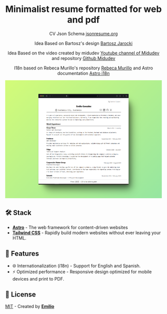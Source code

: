 <div align="center">
  <h1><strong>Minimalist resume formatted for web and pdf</strong></h1>
  <p>CV Json Schema <a href="https://jsonresume.org/schema/">jsonresume.org</a></p>
  <p>Idea Based on Bartosz's design <a href="https://github.com/BartoszJarocki/cv">Bartosz Jarocki</a></p>
  <p>Idea Based on the video created by midudev <a href="https://www.youtube.com/watch?v=Zwh92LTB-Bk">Youtube channel of Midudev</a> and repository <a href="https://github.com/midudev/minimalist-portfolio-json">Github Midudev</a></p>
  <p>I18n based on Rebeca Murillo's repository  <a href="https://github.com/rebecamurillo/astro-blog-i18n-starter">Rebeca Murillo</a> and Astro documentation <a href="https://docs.astro.build/en/guides/internationalization/">Astro i18n</a></p>
  <img src="./portada.png" />
</div>

## 🛠️ Stack
- [**Astro**](https://astro.build/) - The web framework for content-driven websites
- [**Tailwind CSS**](https://tailwindcss.com/) - Rapidly build modern websites without ever leaving your HTML.

## 🚀 Features
- 🌐 Internationalization (i18n) - Support for English and Spanish.
- ⚡ Optimized performance - Responsive design optimized for mobile devices and print to PDF.

## 🔑 License
[MIT](LICENSE.md) - Created by [**Emilio**](https://emiliogonzalez.dev)
